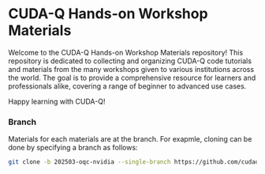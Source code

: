 **CUDA-Q Hands-on Workshop Materials**
=====================================

Welcome to the CUDA-Q Hands-on Workshop Materials repository! This repository is dedicated to collecting and organizing CUDA-Q code tutorials and materials from the many workshops given to various institutions across the world. The goal is to provide a comprehensive resource for learners and professionals alike, covering a range of beginner to advanced use cases.

Happy learning with CUDA-Q!

### Branch

Materials for each materials are at the branch.
For exapmle, cloning can be done by specifying a branch as follows:
```sh
git clone -b 202503-oqc-nvidia --single-branch https://github.com/cudaq-libraries/workshops.git
```
